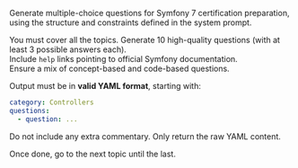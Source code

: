 Generate multiple-choice questions for Symfony 7 certification preparation, using the structure and constraints defined in the system prompt.

You must cover all the topics. 
Generate 10 high-quality questions (with at least 3 possible answers each).  
Include `help` links pointing to official Symfony documentation.  
Ensure a mix of concept-based and code-based questions.

Output must be in **valid YAML format**, starting with:

```yaml
category: Controllers
questions:
  - question: ...
```

Do not include any extra commentary. Only return the raw YAML content.

Once done, go to the next topic until the last.
